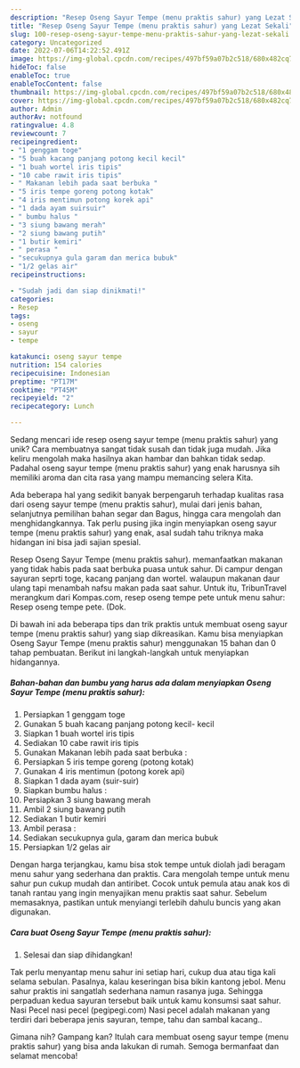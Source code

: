 ```yaml
---
description: "Resep Oseng Sayur Tempe (menu praktis sahur) yang Lezat Sekali"
title: "Resep Oseng Sayur Tempe (menu praktis sahur) yang Lezat Sekali"
slug: 100-resep-oseng-sayur-tempe-menu-praktis-sahur-yang-lezat-sekali
category: Uncategorized
date: 2022-07-06T14:22:52.491Z
image: https://img-global.cpcdn.com/recipes/497bf59a07b2c518/680x482cq70/oseng-sayur-tempe-menu-praktis-sahur-foto-resep-utama.jpg
hideToc: false
enableToc: true
enableTocContent: false
thumbnail: https://img-global.cpcdn.com/recipes/497bf59a07b2c518/680x482cq70/oseng-sayur-tempe-menu-praktis-sahur-foto-resep-utama.jpg
cover: https://img-global.cpcdn.com/recipes/497bf59a07b2c518/680x482cq70/oseng-sayur-tempe-menu-praktis-sahur-foto-resep-utama.jpg
author: Admin
authorAv: notfound
ratingvalue: 4.8
reviewcount: 7
recipeingredient:
- "1 genggam toge"
- "5 buah kacang panjang potong kecil kecil"
- "1 buah wortel iris tipis"
- "10 cabe rawit iris tipis"
- " Makanan lebih pada saat berbuka "
- "5 iris tempe goreng potong kotak"
- "4 iris mentimun potong korek api"
- "1 dada ayam suirsuir"
- " bumbu halus "
- "3 siung bawang merah"
- "2 siung bawang putih"
- "1 butir kemiri"
- " perasa "
- "secukupnya gula garam dan merica bubuk"
- "1/2 gelas air"
recipeinstructions:

- "Sudah jadi dan siap dinikmati!"
categories:
- Resep
tags:
- oseng
- sayur
- tempe

katakunci: oseng sayur tempe 
nutrition: 154 calories
recipecuisine: Indonesian
preptime: "PT17M"
cooktime: "PT45M"
recipeyield: "2"
recipecategory: Lunch

---
```





Sedang mencari ide resep oseng sayur tempe (menu praktis sahur) yang unik? Cara membuatnya sangat tidak susah dan tidak juga mudah. Jika keliru mengolah maka hasilnya akan hambar dan bahkan tidak sedap. Padahal oseng sayur tempe (menu praktis sahur) yang enak harusnya sih memiliki aroma dan cita rasa yang mampu memancing selera Kita.





Ada beberapa hal yang sedikit banyak berpengaruh terhadap kualitas rasa dari oseng sayur tempe (menu praktis sahur), mulai dari jenis bahan, selanjutnya pemilihan bahan segar dan Bagus, hingga cara mengolah dan menghidangkannya. Tak perlu pusing jika ingin menyiapkan oseng sayur tempe (menu praktis sahur) yang enak,      asal sudah tahu triknya maka hidangan ini bisa jadi sajian spesial.














Resep Oseng Sayur Tempe (menu praktis sahur). memanfaatkan makanan yang tidak habis pada saat berbuka puasa untuk sahur. Di campur dengan sayuran seprti toge, kacang panjang dan wortel. walaupun makanan daur ulang tapi menambah nafsu makan pada saat sahur. Untuk itu, TribunTravel merangkum dari Kompas.com, resep oseng tempe pete untuk menu sahur: Resep oseng tempe pete. (Dok.






Di bawah ini ada beberapa tips dan trik praktis untuk membuat oseng sayur tempe (menu praktis sahur) yang siap dikreasikan. Kamu bisa menyiapkan Oseng Sayur Tempe (menu praktis sahur) menggunakan 15 bahan dan 0 tahap pembuatan. Berikut ini langkah-langkah untuk menyiapkan hidangannya.

<!--inarticleads1-->

##### Bahan-bahan dan bumbu yang harus ada dalam menyiapkan Oseng Sayur Tempe (menu praktis sahur):

1. Persiapkan 1 genggam toge
1. Gunakan 5 buah kacang panjang potong kecil- kecil
1. Siapkan 1 buah wortel iris tipis
1. Sediakan 10 cabe rawit iris tipis
1. Gunakan  Makanan lebih pada saat berbuka :
1. Persiapkan 5 iris tempe goreng (potong kotak)
1. Gunakan 4 iris mentimun (potong korek api)
1. Siapkan 1 dada ayam (suir-suir)
1. Siapkan  bumbu halus :
1. Persiapkan 3 siung bawang merah
1. Ambil 2 siung bawang putih
1. Sediakan 1 butir kemiri
1. Ambil  perasa :
1. Sediakan secukupnya gula, garam dan merica bubuk
1. Persiapkan 1/2 gelas air


Dengan harga terjangkau, kamu bisa stok tempe untuk diolah jadi beragam menu sahur yang sederhana dan praktis. Cara mengolah tempe untuk menu sahur pun cukup mudah dan antiribet. Cocok untuk pemula atau anak kos di tanah rantau yang ingin menyajikan menu praktis saat sahur. Sebelum memasaknya, pastikan untuk menyiangi terlebih dahulu buncis yang akan digunakan. 

<!--inarticleads2-->

##### Cara buat Oseng Sayur Tempe (menu praktis sahur):


1. Selesai dan siap dihidangkan!

Tak perlu menyantap menu sahur ini setiap hari, cukup dua atau tiga kali selama sebulan. Pasalnya, kalau keseringan bisa bikin kantong jebol. Menu sahur praktis ini sangatlah sederhana namun rasanya juga. Sehingga perpaduan kedua sayuran tersebut baik untuk kamu konsumsi saat sahur. Nasi Pecel nasi pecel (pegipegi.com) Nasi pecel adalah makanan yang terdiri dari beberapa jenis sayuran, tempe, tahu dan sambal kacang.. 

Gimana nih? Gampang kan? Itulah cara membuat oseng sayur tempe (menu praktis sahur) yang bisa anda lakukan di rumah. Semoga bermanfaat dan selamat mencoba!
